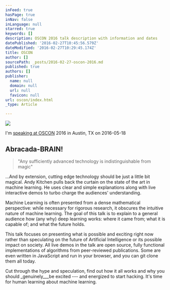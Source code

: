 ```yaml
---
inFeed: true
hasPage: true
inNav: false
inLanguage: null
starred: true
keywords: []
description: OSCON 2016 talk description with information and dates
datePublished: '2016-02-27T10:45:56.579Z'
dateModified: '2016-02-27T10:29:45.174Z'
title: OSCON
author: []
sourcePath: _posts/2016-02-27-oscon-2016.md
published: true
authors: []
publisher:
  name: null
  domain: null
  url: null
  favicon: null
url: oscon/index.html
_type: Article

---
```

![](https://the-grid-user-content.s3-us-west-2.amazonaws.com/019e03de-9625-494e-a8d4-9d1e2579dd92.jpg)

I'm [speaking at OSCON][0] 2016 in Austin, TX on 2016-05-18

## Abracada-BRAIN!

> "Any sufficiently advanced technology is indistinguishable from magic"

...And by extension, cutting edge technology should be just a little bit magical. Andy Kitchen pulls back the curtain on the state of the art in machine learning. He uses clear and simple explanations along with live interactive demos to turbo charge the audiences' understanding.

Machine Learning is often presented from a dense mathematical perspective: while necessary for rigorous research, it obscures the intuitive nature of machine learning. The goal of this talk is to explain to a general audience how (any why) deep learning works: where it came from; what it is capable of; and what the future holds.

This talk focuses on presenting what is possible and exciting right now rather than speculating on the future of Artificial Intelligence or its possible impact on society. All live demos in the talk are open source, fully functional implementations of algorithms from peer-reviewed publications. Some are even written in JavaScript and run in your browser, and you can git clone them all today.

Cut through the hype and speculation, find out how it all works and why you should _genuinely___be excited --- and energized to start hacking. It's time for human learning about machine learning.

[0]: http://conferences.oreilly.com/oscon/open-source-us/public/schedule/detail/48767